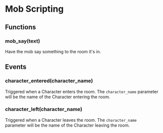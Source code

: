 # Mob Scripting

## Functions

### mob_say(text)
Have the mob say something to the room it's in.

## Events

### character_entered(character_name)
Triggered when a Character enters the room. The `character_name` parameter will be the name of the Character entering the room.

### character_left(character_name)
Triggered when a Character leaves the room. The `character_name` parameter will be the name of the Character leaving the room.